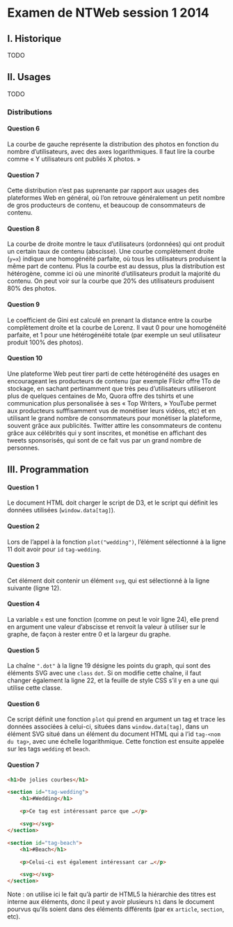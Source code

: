 # Examen de NTWeb session 1 2014

## I. Historique

TODO

## II. Usages

TODO

### Distributions

#### Question 6

La courbe de gauche représente la distribution des photos en fonction du nombre
d’utilisateurs, avec des axes logarithmiques. Il faut lire la courbe comme « Y
utilisateurs ont publiés X photos. »

#### Question 7

Cette distribution n’est pas suprenante par rapport aux usages des plateformes
Web en général, où l’on retrouve généralement un petit nombre de gros
producteurs de contenu, et beaucoup de consommateurs de contenu.

#### Question 8

La courbe de droite montre le taux d’utilisateurs (ordonnées) qui ont produit
un certain taux de contenu (abscisse). Une courbe complètement droite (`y=x`)
indique une homogénéité parfaite, où tous les utilisateurs produisent la même
part de contenu. Plus la courbe est au dessus, plus la distribution est
hétérogène, comme ici où une minorité d’utilisateurs produit la majorité du
contenu. On peut voir sur la courbe que 20% des utilisateurs produisent 80% des
photos.

#### Question 9

Le coefficient de Gini est calculé en prenant la distance entre la courbe
complètement droite et la courbe de Lorenz. Il vaut 0 pour une homogénéité
parfaite, et 1 pour une hétérogénéité totale (par exemple un seul utilisateur
produit 100% des photos).

#### Question 10

Une plateforme Web peut tirer parti de cette hétérogénéité des usages en
encourageant les producteurs de contenu (par exemple Flickr offre 1To de
stockage, en sachant pertinamment que très peu d’utilisateurs utiliseront plus
de quelques centaines de Mo, Quora offre des tshirts et une communication plus
personalisée à ses « Top Writers, » YouTube permet aux producteurs
sufffisamment vus de monétiser leurs vidéos, etc) et en utilisant le grand
nombre de consommateurs pour monétiser la plateforme, souvent grâce aux
publicités. Twitter attire les consommateurs de contenu grâce aux célébrités
qui y sont inscrites, et monétise en affichant des tweets sponsorisés, qui sont
de ce fait vus par un grand nombre de personnes.

## III. Programmation

#### Question 1

Le document HTML doit charger le script de D3, et le script qui définit les
données utilisées (`window.data[tag]`).

#### Question 2

Lors de l’appel à la fonction `plot("wedding")`, l’élément sélectionné à la
ligne 11 doit avoir pour `id` `tag-wedding`.

#### Question 3

Cet élément doit contenir un élément `svg`, qui est sélectionné à la ligne
suivante (ligne 12).

#### Question 4

La variable `x` est une fonction (comme on peut le voir ligne 24), elle prend
en argument une valeur d’abscisse et renvoit la valeur à utiliser sur le
graphe, de façon à rester entre 0 et la largeur du graphe.

#### Question 5

La chaîne `".dot"` à la ligne 19 désigne les points du graph, qui sont des
éléments SVG avec une `class` `dot`. Si on modifie cette chaîne, il faut
changer également la ligne 22, et la feuille de style CSS s’il y en a une qui
utilise cette classe.

#### Question 6

Ce script définit une fonction `plot` qui prend en argument un tag et trace les
données associées à celui-ci, situées dans `window.data[tag]`, dans un élément
SVG situé dans un élément du document HTML qui a l’id `tag-<nom du tag>`, avec
une échelle logarithmique. Cette fonction est ensuite appelée sur les tags
`wedding` et `beach`.

#### Question 7

```html
<h1>De jolies courbes</h1>

<section id="tag-wedding">
    <h1>#Wedding</h1>

    <p>Ce tag est intéressant parce que …</p>

    <svg></svg>
</section>

<section id="tag-beach">
    <h1>#Beach</h1>

    <p>Celui-ci est également intéressant car …</p>

    <svg></svg>
</section>
```

Note : on utilise ici le fait qu’à partir de HTML5 la hiérarchie des titres est
interne aux éléments, donc il peut y avoir plusieurs `h1` dans le document
pourvus qu’ils soient dans des éléments différents (par ex `article`,
`section`, etc).
